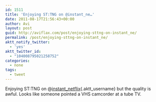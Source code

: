 ```yaml
---
id: 1511
title: 'Enjoying ST:TNG on @instant_ne…'
date: 2011-08-17T21:56:43+00:00
author: Avi
layout: post
guid: http://aviflax.com/post/enjoying-sttng-on-instant_ne/
permalink: /post/enjoying-sttng-on-instant_ne/
aktt_notify_twitter:
  - 'yes'
aktt_twitter_id:
  - "104008795021258752"
categories:
  - none
tags:
  - tweet
---
```

Enjoying ST:TNG on @[instant_netflix](http://twitter.com/instant_netflix){.aktt_username} but the quality is awful. Looks like someone pointed a VHS camcorder at a tube TV.